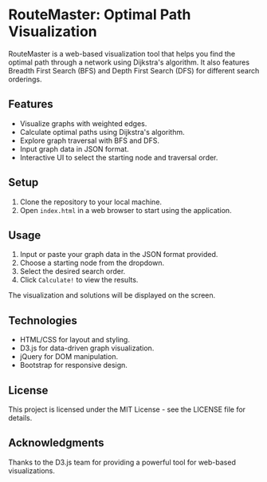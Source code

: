 # RouteMaster: Optimal Path Visualization

RouteMaster is a web-based visualization tool that helps you find the optimal path through a network using Dijkstra's algorithm. It also features Breadth First Search (BFS) and Depth First Search (DFS) for different search orderings.

## Features

- Visualize graphs with weighted edges.
- Calculate optimal paths using Dijkstra's algorithm.
- Explore graph traversal with BFS and DFS.
- Input graph data in JSON format.
- Interactive UI to select the starting node and traversal order.

## Setup

1. Clone the repository to your local machine.
2. Open `index.html` in a web browser to start using the application.

## Usage

1. Input or paste your graph data in the JSON format provided.
2. Choose a starting node from the dropdown.
3. Select the desired search order.
4. Click `Calculate!` to view the results.

The visualization and solutions will be displayed on the screen.

## Technologies

- HTML/CSS for layout and styling.
- D3.js for data-driven graph visualization.
- jQuery for DOM manipulation.
- Bootstrap for responsive design.

## License

This project is licensed under the MIT License - see the LICENSE file for details.

## Acknowledgments

Thanks to the D3.js team for providing a powerful tool for web-based visualizations.
